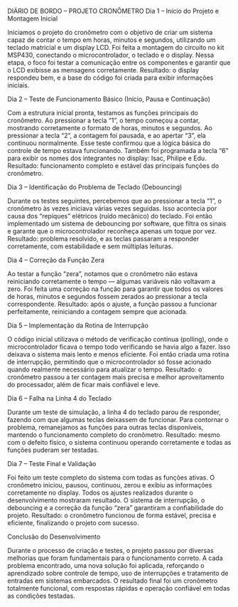DIÁRIO DE BORDO – PROJETO CRONÔMETRO
Dia 1 – Início do Projeto e Montagem Inicial

Iniciamos o projeto do cronômetro com o objetivo de criar um sistema capaz de contar o tempo em horas, minutos e segundos, utilizando um teclado matricial e um display LCD.
Foi feita a montagem do circuito no kit MSP430, conectando o microcontrolador, o teclado e o display. Nessa etapa, o foco foi testar a comunicação entre os componentes e garantir que o LCD exibisse as mensagens corretamente.
Resultado: o display respondeu bem, e a base do código foi criada para exibir informações iniciais.

Dia 2 – Teste de Funcionamento Básico (Início, Pausa e Continuação)

Com a estrutura inicial pronta, testamos as funções principais do cronômetro. Ao pressionar a tecla “1”, o tempo começou a contar, mostrando corretamente o formato de horas, minutos e segundos.
Ao pressionar a tecla “2”, a contagem foi pausada, e ao apertar “3”, ela continuou normalmente. Esse teste confirmou que a lógica básica do controle de tempo estava funcionando.
Também foi programada a tecla “6” para exibir os nomes dos integrantes no display: Isac, Philipe e Edu.
Resultado: funcionamento completo e estável das principais funções do cronômetro.

Dia 3 – Identificação do Problema de Teclado (Debouncing)

Durante os testes seguintes, percebemos que ao pressionar a tecla “1”, o cronômetro às vezes iniciava várias vezes seguidas. Isso acontecia por causa dos “repiques” elétricos (ruído mecânico) do teclado.
Foi então implementado um sistema de debouncing por software, que filtra os sinais e garante que o microcontrolador reconheça apenas um toque por vez.
Resultado: problema resolvido, e as teclas passaram a responder corretamente, com estabilidade e sem múltiplas leituras.

Dia 4 – Correção da Função Zera

Ao testar a função “zera”, notamos que o cronômetro não estava reiniciando corretamente o tempo — algumas variáveis não voltavam a zero.
Foi feita uma correção na função para garantir que todos os valores de horas, minutos e segundos fossem zerados ao pressionar a tecla correspondente.
Resultado: após o ajuste, a função passou a funcionar perfeitamente, reiniciando a contagem sempre que acionada.

Dia 5 – Implementação da Rotina de Interrupção

O código inicial utilizava o método de verificação contínua (polling), onde o microcontrolador ficava o tempo todo verificando se havia algo a fazer. Isso deixava o sistema mais lento e menos eficiente.
Foi então criada uma rotina de interrupção, permitindo que o microcontrolador só fosse acionado quando realmente necessário para atualizar o tempo.
Resultado: o cronômetro passou a ter contagem mais precisa e melhor aproveitamento do processador, além de ficar mais confiável e leve.

Dia 6 – Falha na Linha 4 do Teclado

Durante um teste de simulação, a linha 4 do teclado parou de responder, fazendo com que algumas teclas deixassem de funcionar.
Para contornar o problema, remanejamos as funções para outras teclas disponíveis, mantendo o funcionamento completo do cronômetro.
Resultado: mesmo com o defeito físico, o sistema continuou operando corretamente e todas as funções puderam ser testadas.

Dia 7 – Teste Final e Validação

Foi feito um teste completo do sistema com todas as funções ativas. O cronômetro iniciou, pausou, continuou, zerou e exibiu as informações corretamente no display.
Todos os ajustes realizados durante o desenvolvimento mostraram resultado. O sistema de interrupção, o debouncing e a correção da função “zera” garantiram a confiabilidade do projeto.
Resultado: o cronômetro funcionou de forma estável, precisa e eficiente, finalizando o projeto com sucesso.

Conclusão do Desenvolvimento

Durante o processo de criação e testes, o projeto passou por diversas melhorias que foram fundamentais para o funcionamento correto.
A cada problema encontrado, uma nova solução foi aplicada, reforçando o aprendizado sobre controle de tempo, uso de interrupções e tratamento de entradas em sistemas embarcados.
O resultado final foi um cronômetro totalmente funcional, com respostas rápidas e operação confiável em todas as condições testadas.
